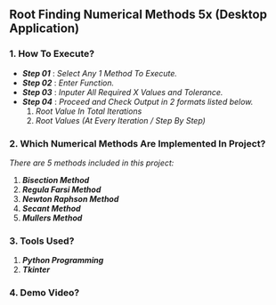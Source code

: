 ## Root Finding Numerical Methods 5x (Desktop Application)

### 1. How To Execute?
  - ***Step 01*** : *Select Any 1 Method To Execute.*
  - ***Step 02*** : *Enter Function.*
  - ***Step 03*** : *Inputer All Required X Values and Tolerance.*
  - ***Step 04*** : *Proceed and Check Output in 2 formats listed below.*
      1. *Root Value In Total Iterations*
      2. *Root Values (At Every Iteration / Step By Step)*

### 2. Which Numerical Methods Are Implemented In Project?
*There are 5 methods included in this project:*
  1) ***Bisection Method***
  2) ***Regula Farsi Method***
  3) ***Newton Raphson Method***
  4) ***Secant Method***
  5) ***Mullers Method***

### 3. Tools Used?
  1. ***Python Programming***
  2. ***Tkinter***

### 4. Demo Video?
   
